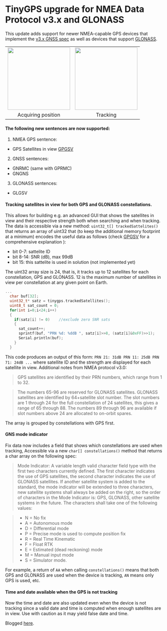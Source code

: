 # TinyGPS upgrade for NMEA Data Protocol v3.x and GLONASS

This update adds support for newer NMEA-capable GPS devices that implement the [v3.x GNSS spec](http://geostar-navi.com/files/docs/geos3/geos_nmea_protocol_v3_0_eng.pdf) as well as devices that support [GLONASS](https://en.wikipedia.org/wiki/GLONASS).

<center><table><tr valign='center'><td><img src='http://blog.newsplore.com/wp-content/uploads/2015/09/gps-notrack.jpg' width='200px'/></td><td><img src="http://blog.newsplore.com/wp-content/uploads/2015/09/gps-track.jpg" width='200px'/></tr><tr align='center'><td>Acquiring position</td><td>Tracking</td></tr></table></center>

#### The following new sentences are now supported:

1. NMEA GPS sentence:
  * GPS Satellites in view [GPGSV](http://aprs.gids.nl/nmea/#gsv)
2. GNSS sentences:
  * GNRMC (same with GPRMC)
  * GNGNS
3. GLONASS sentences:
  * GLGSV

#### Tracking satellites in view for both GPS and GLONASS constellations.

This allows for building e.g. an advanced GUI that shows the satellites in view and their respective strength both when searching and when tracking.
The data is accessible via a new method: `uint32_t[] trackedSattelites()` that returns an array of uint32 that (to keep the additional memory footprint at a minimum) encodes the useful data as follows (check [GPGSV](http://aprs.gids.nl/nmea/#gsv) for a comprehensive explanation ):

  * bit 0-7: sattelite ID
  * bit 8-14: SNR (dB), max 99dB
  * bit 15: this sattelite is used in solution (not implemented yet)

The uint32 array size is 24, that is, it tracks up to 12 satellites for each constellation, GPS and GLONASS. 12 is the maximum number of satellites in view per constellation at any given point on Earth.
```c
...
  char buf[32];
  uint32_t* satz = tinygps.trackedSatellites();
  uint8_t sat_count = 0;
  for(int i=0;i<24;i++)
  {
    if(satz[i] != 0)	//exclude zero SNR sats
    {
      sat_count++;
      sprintf(buf, "PRN %d: %ddB ", satz[i]>>8, (satz[i]&0xFF)>>1);
      Serial.println(buf);
    }
  }

```

This code produces an output of this form: ```PRN 21: 31dB PRN 11: 25dB PRN 71: 24dB ...``` where satellite ID and the strength are displayed for each satellite in view.
Additional notes from NMEA protocol v3.0:

> GPS satellites are identified by their PRN numbers, which range from 1 to 32.

> The numbers 65-96 are reserved for GLONASS satellites. GLONASS satellites are identified by 64+satellite slot number. The slot numbers are 1 through 24 for the full constellation of 24 satellites, this gives a range of 65 through 88. The numbers 89 through 96 are available if slot numbers above 24 are allocated to on-orbit spares.

The array is grouped by constellations with GPS first.

#### GNS mode indicator

Fix data now includes a field that shows which constellations are used when tracking, Accessible via a new ```char[] constellations()``` method that returns a char array on the following spec:
> Mode Indicator:
A variable length valid character field type with the first two characters currently defined. The first character indicates the use of GPS satellites, the second character indicates the use of GLONASS satellites. If another satellite system is added to the standard, the mode indicator will be extended to three characters, new satellite systems shall always be added on the right, so the order of characters in the Mode Indicator is: GPS, GLONASS, other satellite systems in the future.
The characters shall take one of the following values:

> * N = No fix
> * A = Autonomous mode
> * D = Differential mode
> * P = Precise mode is used to compute position fix
> * R = Real Time Kinematic
> * F = Float RTK
> * E = Estimated (dead reckoning) mode
> * M = Manual input mode
> * S = Simulator mode.

For example, a return of ```AA``` when calling ```constellations()``` means that both GPS and GLONASS are used when the device is tracking, ```AN``` means only GPS is used, etc.

#### Time and date available when the GPS is not tracking

Now the time and date are also updated even when the device is not tracking since a valid date and time is computed when enough satellites are in view. Use with caution as it may yield false date and time.

Blogged [here](http://blog.newsplore.com/2015/09/03/a-tinygps-upgrade-adding-nmea-v3-0-and-glonass-support).
